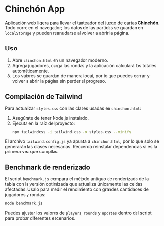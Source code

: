 # Chinchón App

Aplicación web ligera para llevar el tanteador del juego de cartas **Chinchón**.
Todo corre en el navegador; los datos de las partidas se guardan en
`localStorage` y pueden reanudarse al volver a abrir la página.

## Uso

1. Abre `chinchon.html` en un navegador moderno.
2. Agrega jugadores, carga las rondas y la aplicación calculará los totales
   automáticamente.
3. Los valores se guardan de manera local, por lo que puedes cerrar y volver a
   abrir la página sin perder el progreso.

## Compilación de Tailwind

Para actualizar `styles.css` con las clases usadas en `chinchon.html`:

1. Asegúrate de tener Node.js instalado.
2. Ejecuta en la raíz del proyecto:
   ```bash
   npx tailwindcss -i tailwind.css -o styles.css --minify
   ```

El archivo `tailwind.config.js` ya apunta a `chinchon.html`, por lo que solo se
generarán las clases necesarias. Recuerda reinstalar dependencias si es la
primera vez que compilas.

## Benchmark de renderizado

El script `benchmark.js` compara el método antiguo de renderizado de la tabla
con la versión optimizada que actualiza únicamente las celdas afectadas.
Úsalo para medir el rendimiento con grandes cantidades de jugadores y rondas:

```bash
node benchmark.js
```

Puedes ajustar los valores de `players`, `rounds` y `updates` dentro del script
para probar diferentes escenarios.
